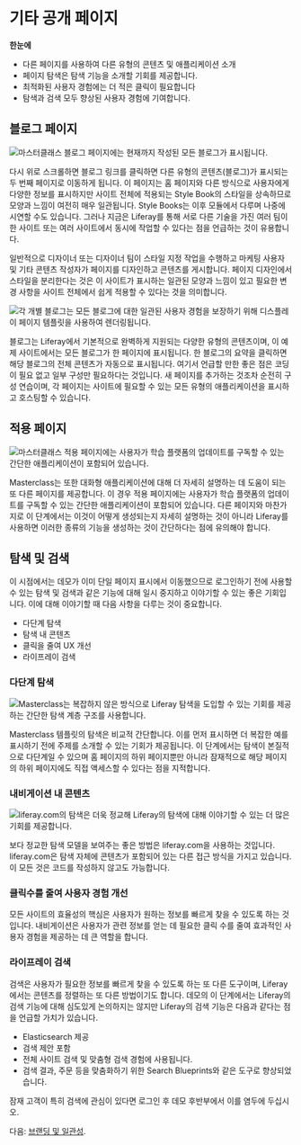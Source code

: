 # 기타 공개 페이지

**한눈에**

* 다른 페이지를 사용하여 다른 유형의 콘텐츠 및 애플리케이션 소개
* 페이지 탐색은 탐색 기능을 소개할 기회를 제공합니다.
* 최적화된 사용자 경험에는 더 적은 클릭이 필요합니다
* 탐색과 검색 모두 향상된 사용자 경험에 기여합니다.

## 블로그 페이지

![마스터클래스 블로그 페이지에는 현재까지 작성된 모든 블로그가 표시됩니다.](./other-public-pages/images/01.png)

다시 위로 스크롤하면 블로그 링크를 클릭하면 다른 유형의 콘텐츠(블로그)가 표시되는 두 번째 페이지로 이동하게 됩니다. 이 페이지는 홈 페이지와 다른 방식으로 사용자에게 다양한 정보를 표시하지만 사이트 전체에 적용되는 Style Book의 스타일을 상속하므로 모양과 느낌이 여전히 매우 일관됩니다. Style Books는 이후 모듈에서 다루며 나중에 시연할 수도 있습니다. 그러나 지금은 Liferay를 통해 서로 다른 기술을 가진 여러 팀이 한 사이트 또는 여러 사이트에서 동시에 작업할 수 있다는 점을 언급하는 것이 유용합니다.

일반적으로 디자이너 또는 디자이너 팀이 스타일 지정 작업을 수행하고 마케팅 사용자 및 기타 콘텐츠 작성자가 페이지를 디자인하고 콘텐츠를 게시합니다. 페이지 디자인에서 스타일을 분리한다는 것은 이 사이트가 표시하는 일관된 모양과 느낌이 있고 필요한 변경 사항을 사이트 전체에서 쉽게 적용할 수 있다는 것을 의미합니다.

![각 개별 블로그는 모든 블로그에 대한 일관된 사용자 경험을 보장하기 위해 디스플레이 페이지 템플릿을 사용하여 렌더링됩니다.](./other-public-pages/images/02.png)

블로그는 Liferay에서 기본적으로 완벽하게 지원되는 다양한 유형의 콘텐츠이며, 이 예제 사이트에서는 모든 블로그가 한 페이지에 표시됩니다. 한 블로그의 요약을 클릭하면 해당 블로그의 전체 콘텐츠가 자동으로 표시됩니다. 여기서 언급할 만한 좋은 점은 코딩이 필요 없고 일부 구성만 필요하다는 것입니다. 새 페이지를 추가하는 것조차 순전히 구성 연습이며, 각 페이지는 사이트에 필요할 수 있는 모든 유형의 애플리케이션을 표시하고 호스팅할 수 있습니다.

## 적용 페이지

![마스터클래스 적용 페이지에는 사용자가 학습 플랫폼의 업데이트를 구독할 수 있는 간단한 애플리케이션이 포함되어 있습니다.](./other-public-pages/images/03.png)

Masterclass는 또한 대화형 애플리케이션에 대해 더 자세히 설명하는 데 도움이 되는 또 다른 페이지를 제공합니다. 이 경우 적용 페이지에는 사용자가 학습 플랫폼의 업데이트를 구독할 수 있는 간단한 애플리케이션이 포함되어 있습니다. 다른 페이지와 마찬가지로 이 단계에서는 이것이 어떻게 생성되는지 자세히 설명하는 것이 아니라 Liferay를 사용하면 이러한 종류의 기능을 생성하는 것이 간단하다는 점에 유의해야 합니다.

## 탐색 및 검색

이 시점에서는 데모가 이미 단일 페이지 표시에서 이동했으므로 로그인하기 전에 사용할 수 있는 탐색 및 검색과 같은 기능에 대해 일시 중지하고 이야기할 수 있는 좋은 기회입니다. 이에 대해 이야기할 때 다음 사항을 다루는 것이 중요합니다.

* 다단계 탐색
* 탐색 내 콘텐츠
* 클릭을 줄여 UX 개선
* 라이프레이 검색

### 다단계 탐색

![Masterclass는 복잡하지 않은 방식으로 Liferay 탐색을 도입할 수 있는 기회를 제공하는 간단한 탐색 계층 구조를 사용합니다.](./other-public-pages/images/04.png)

Masterclass 템플릿의 탐색은 비교적 간단합니다. 이를 먼저 표시하면 더 복잡한 예를 표시하기 전에 주제를 소개할 수 있는 기회가 제공됩니다. 이 단계에서는 탐색이 본질적으로 다단계일 수 있으며 홈 페이지의 하위 페이지뿐만 아니라 잠재적으로 해당 페이지의 하위 페이지에도 직접 액세스할 수 있다는 점을 지적합니다.

### 내비게이션 내 콘텐츠

![liferay.com의 탐색은 더욱 정교해 Liferay의 탐색에 대해 이야기할 수 있는 더 많은 기회를 제공합니다.](./other-public-pages/images/05.png)

보다 정교한 탐색 모델을 보여주는 좋은 방법은 liferay.com을 사용하는 것입니다. liferay.com은 탐색 자체에 콘텐츠가 포함되어 있는 다른 접근 방식을 가지고 있습니다. 이 모든 것은 코드를 작성하지 않고도 가능합니다.

### 클릭수를 줄여 사용자 경험 개선

모든 사이트의 효율성의 핵심은 사용자가 원하는 정보를 빠르게 찾을 수 있도록 하는 것입니다. 내비게이션은 사용자가 관련 정보를 얻는 데 필요한 클릭 수를 줄여 효과적인 사용자 경험을 제공하는 데 큰 역할을 합니다.

### 라이프레이 검색

검색은 사용자가 필요한 정보를 빠르게 찾을 수 있도록 하는 또 다른 도구이며, Liferay에서는 콘텐츠를 정렬하는 또 다른 방법이기도 합니다. 데모의 이 단계에서는 Liferay의 검색 기능에 대해 심도있게 논의하지는 않지만 Liferay의 검색 기능은 다음과 같다는 점을 언급할 가치가 있습니다.

* Elasticsearch 제공
* 검색 제안 포함
* 전체 사이트 검색 및 맞춤형 검색 경험에 사용됩니다.
* 검색 결과, 주문 등을 맞춤화하기 위한 Search Blueprints와 같은 도구로 향상되었습니다.

잠재 고객이 특히 검색에 관심이 있다면 로그인 후 데모 후반부에서 이를 염두에 두십시오.

다음: [브랜딩 및 일관성](./branding-consistency.md).
